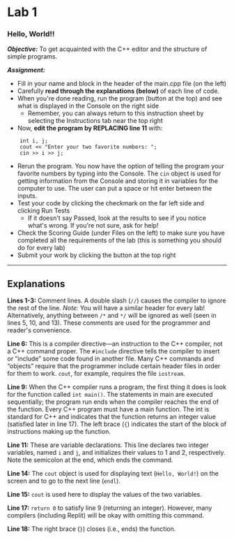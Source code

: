 # Lab 1
### Hello, World!!
 
**_Objective:_** To get acquainted with the C++ editor and the structure of simple programs.
 
**_Assignment:_**
+ Fill in your name and block in the header of the main.cpp file (on the left) 
+ Carefully **read through the explanations (below)** of each line of code. 
+ When you're done reading, run the program (button at the top) and see what is displayed in the Console on the right side
  + Remember, you can always return to this instruction sheet by selecting the Instructions tab near the top right
+ Now, **edit the program by REPLACING line 11** with:
```
    int i, j;
    cout << "Enter your two favorite numbers: ";
    cin >> i >> j; 
```
+ Rerun the program.  You now have the option of telling the program your favorite numbers by typing into the Console.  The `cin` object is used for getting information from the Console and storing it in variables for the computer to use. The user can put a space or hit enter between the inputs.
+ Test your code by clicking the checkmark on the far left side and clicking Run Tests
  + If it doesn't say Passed, look at the results to see if you notice what's wrong. If you're not sure, ask for help!
+ Check the Scoring Guide (under Files on the left) to make sure you have completed all the requirements of the lab (this is something you should do for every lab)
+ Submit your work by clicking the button at the top right

***
## Explanations
**Lines 1-3:** Comment lines. A double slash (`//`) causes the compiler to ignore the rest of the line.  *Note:* You will have a similar header for every lab!  Alternatively, anything between `/*` and `*/` will be ignored as well (seen in lines 5, 10, and 13). These comments are used for the programmer and reader's convenience. 

**Line 6:** This is a compiler directive—an instruction to the C++ compiler, not a C++ command proper.  The `#include` directive tells the compiler to insert or “include” some code found in another file.  Many C++ commands and “objects” require that the programmer include certain header files in order for them to work.  `cout`, for example, requires the file `iostream`.

**Line 9:** When the C++ compiler runs a program, the first thing it does is look for the function called `int main()`.  The statements in main are executed sequentially; the program run ends when the compiler reaches the end of the function.  Every C++ program must have a main function.  The int is standard for C++ and indicates that the function returns an integer value (satisfied later in line 17). 
The left brace (`{`) indicates the start of the block of instructions making up the function.

**Line 11:** These are variable declarations.  This line declares two integer variables, named `i` and `j`, and initializes their values to 1 and 2, respectively.  Note the semicolon at the end, which ends the command.

**Line 14:** The `cout` object is used for displaying text (`Hello, World!`) on the screen and to go to the next line (`endl`).

**Line 15:** `cout` is used here to display the values of the two variables.

**Line 17:** `return 0` to satisfy line 9 (returning an integer). However, many compilers (including Replit) will be okay with omitting this command.

**Line 18:** The right brace (`}`) closes (i.e., ends) the function.

